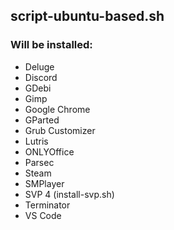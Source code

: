## script-ubuntu-based.sh
### Will be installed:
- Deluge
- Discord
- GDebi
- Gimp
- Google Chrome
- GParted
- Grub Customizer
- Lutris
- ONLYOffice
- Parsec
- Steam
- SMPlayer
- SVP 4 (install-svp.sh)
- Terminator
- VS Code